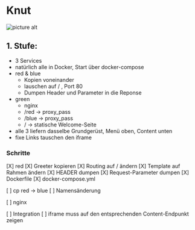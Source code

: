 # Knut #
![picture alt](https://de.wikipedia.org/wiki/Knut_(Eisbär)#/media/File:Knut_IMG_8095.jpg "Das Maskottchen")


## 1. Stufe: ##
* 3 Services
* natürlich alle in Docker, Start über docker-compose
* red & blue
  * Kopien voneinander
  * lauschen auf / , Port 80
  * Dumpen Header und Parameter in die Reponse
* green
  * nginx
  * /red   -> proxy_pass
  * /blue  -> proxy_pass
  * /      -> statische Welcome-Seite
* alle 3 liefern dasselbe Grundgerüst, Menü oben, Content unten
* fixe Links tauschen den iframe

### Schritte ###
  [X] red
    [X] Greeter kopieren
    [X] Routing auf / ändern
    [X] Template auf Rahmen ändern
    [X] HEADER dumpen
    [X] Request-Parameter dumpen
    [X] Dockerfile
    [X] docker-compose.yml

  [ ] cp red -> blue
    [ ] Namensänderung

  [ ] nginx

  [ ] Integration
    [ ] iframe muss auf den entsprechenden Content-Endpunkt zeigen
